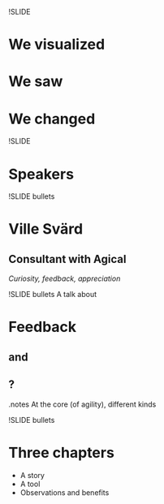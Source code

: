 !SLIDE
# We visualized #
# We saw #
# We changed #

!SLIDE
# Speakers

!SLIDE bullets
# Ville Svärd
## Consultant with Agical

_Curiosity, feedback, appreciation_

!SLIDE bullets
A talk about
# Feedback
## and
## ?

.notes At the core (of agility), different kinds

!SLIDE bullets
# Three chapters
* A story
* A tool
* Observations and benefits
